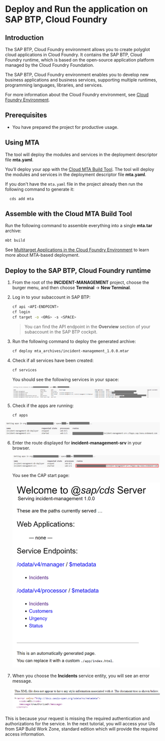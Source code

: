 # Deploy and Run the application on SAP BTP, Cloud Foundry

## Introduction

The SAP BTP, Cloud Foundry environment allows you to create polyglot cloud applications in Cloud Foundry. It contains the SAP BTP, Cloud Foundry runtime, which is based on the open-source application platform managed by the Cloud Foundry Foundation.

The SAP BTP, Cloud Foundry environment enables you to develop new business applications and business services, supporting multiple runtimes, programming languages, libraries, and services.

For more information about the Cloud Foundry environment, see [Cloud Foundry Environment](https://help.sap.com/docs/btp/sap-business-technology-platform/cloud-foundry-environment).

## Prerequisites

* You have prepared the project for productive usage.

## Using MTA

The tool will deploy the modules and services in the deployment descriptor file **mta.yaml**.

You’ll deploy your app with the [Cloud MTA Build Tool](https://sap.github.io/cloud-mta-build-tool/). The tool will deploy the modules and services in the deployment descriptor file **mta.yaml**.

If you don't have the `mta.yaml` file in the project already then run the following command to generate it:

```
  cds add mta
```

## Assemble with the Cloud MTA Build Tool

Run the following command to assemble everything into a single **mta.tar** archive:

```bash
mbt build
```

See [Multitarget Applications in the Cloud Foundry Environment](https://help.sap.com/products/BTP/65de2977205c403bbc107264b8eccf4b/d04fc0e2ad894545aebfd7126384307c.html?locale=en-US) to learn more about MTA-based deployment.

## Deploy to the SAP BTP, Cloud Foundry runtime

1. From the root of the **INCIDENT-MANAGEMENT** project, choose the burger menu, and then choose **Terminal** &rarr; **New Terminal**.

2. Log in to your subaccount in SAP BTP:

    ```bash
    cf api <API-ENDPOINT>
    cf login
    cf target -o <ORG> -s <SPACE>
    ```

    > You can find the API endpoint in the **Overview** section of your subaccount in the SAP BTP cockpit.

3. Run the following command to deploy the generated archive:

    ```bash
    cf deploy mta_archives/incident-management_1.0.0.mtar 
    ```

4. Check if all services have been created:

    ```bash 
    cf services
    ```

    You should see the following services in your space:

    ![Services after deploy](./images/cf-services.png)

5. Check if the apps are running:

    ```bash
    cf apps
    ```

  ![App after deploy](./images/cf-apps.png)

6. Enter the route displayed for **incident-management-srv** in your browser.

    ![Incident Management route](./images/incident-management-srv-route.png)

    You see the CAP start page:

   ![CAP start page](./images/cap-start-page.png)

7. When you choose the **Incidents** service entity, you will see an error message. 

    ![401 error](./images/401-error.png)

This is because your request is missing the required authentication and authorizations for the service. In the next tutorial, you will access your UIs from SAP Build Work Zone, standard edition which will provide the required access information.


